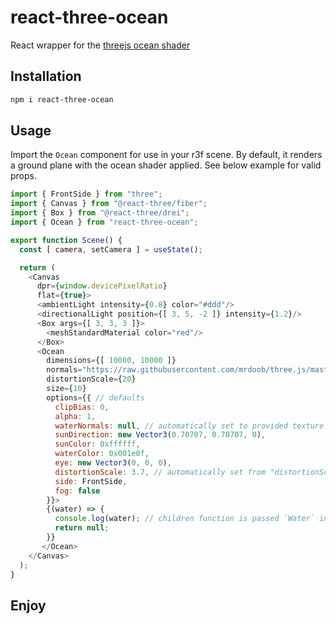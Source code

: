 # react-three-ocean
React wrapper for the [threejs ocean shader](https://threejs.org/examples/?q=water#webgl_shaders_ocean)

## Installation
```bash
npm i react-three-ocean
```

## Usage
Import the `Ocean` component for use in your r3f scene. By default, it renders a ground plane with the ocean shader applied. See below example for valid props.

```js
import { FrontSide } from "three";
import { Canvas } from "@react-three/fiber";
import { Box } from "@react-three/drei";
import { Ocean } from "react-three-ocean";

export function Scene() {
  const [ camera, setCamera ] = useState();

  return (
    <Canvas
      dpr={window.devicePixelRatio}
      flat={true}>
      <ambientLight intensity={0.8} color="#ddd"/>
      <directionalLight position={[ 3, 5, -2 ]} intensity={1.2}/>
      <Box args={[ 3, 3, 3 ]}>
        <meshStandardMaterial color="red"/>
      </Box>
      <Ocean
        dimensions={[ 10000, 10000 ]}
        normals="https://raw.githubusercontent.com/mrdoob/three.js/master/examples/textures/waternormals.jpg"
        distortionScale={20}
        size={10}
        options={{ // defaults
          clipBias: 0,
          alpha: 1,
          waterNormals: null, // automatically set to provided texture from "normals" prop
          sunDirection: new Vector3(0.70707, 0.70707, 0),
          sunColor: 0xffffff,
          waterColor: 0x001e0f,
          eye: new Vector3(0, 0, 0),
          distortionScale: 3.7, // automatically set from "distortionScale" prop
          side: FrontSide,
          fog: false
        }}>
        {(water) => {
          console.log(water); // children function is passed `Water` instance for manual manipulation (e.g. sunDirection, animated waterColor, etc.)
          return null;
        }}
       </Ocean>
    </Canvas>
  );
}
```

## Enjoy
